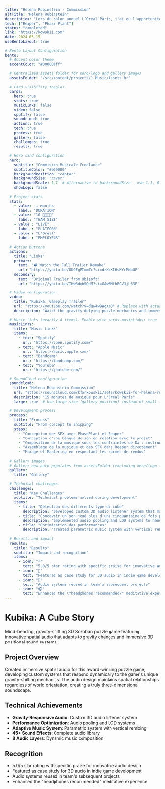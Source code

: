 ```yaml
---
title: "Helena Rubinstein - Commission"
altTitle: "Helena Rubinstein"
description: "Lors du salon annuel L’Oréal Paris, j'ai eu l'opportunité de collaborer avec Helena Rubinstein pour la présentation exclusive de leurs nouveaux produits. J'ai composé 15 minutes de musique, interprétée tout au long de la journée pour accompagner les différentes sessions de présentation, utilisant FMOD pour une expérience sonore fluide et immersive."
tech: ["Reaper", "Phase Plant"]
status: "completed"
link: "https://kowskii.com"
date: 2024-03-15
useBentoLayout: true

# Bento Layout Configuration
bento:
  # Accent color theme
  accentColor: "#000000ff"
  
  # Centralized assets folder for hero/logo and gallery images
  assetsFolder: "/src/content/projects/1_Music/Assets_hr"
  
  # Card visibility toggles
  cards:
    hero: true
    stats: true
    musicLinks: false
    video: false
    spotify: false
    soundcloud: true
    actions: true
    tech: true
    process: true
    gallery: false
    challenges: true
    results: true
  
  # Hero card configuration
  hero:
    subtitle: "Commision Musicale Freelance"
    subtitleColor: "#e50000"
    backgroundPosition: "center"
    backgroundSize: "cover"
    backgroundScale: 1.7  # Alternative to backgroundSize - use 1.1, 0.9, etc.
    showLogo: false
  
  # Project stats
  stats:
    - value: "1 Months"
      label: "DURATION"
    - value: "10 👨‍👩‍👦‍👦"
      label: "TEAM SIZE"
    - value : "LIVE"
      label : "PLATFORM"
    - value : "L'Oréal"
      label : "EMPLOYEUR"
  
  # Action buttons
  actions:
    title: "Links"
    primary:
      text: "📽️ Watch the Full Trailer Remake"
      url: "https://youtu.be/OK9EgEImmZc?si=dzKnXIHsKYrMNpUF"
    secondary:
      text: "Original Trailer from Ubisoft"
      url: "https://youtu.be/IHwRdqbSQdM?si=GAwNMfhBCVJjL63F"

  # Video configuration
  video:
    title: "Kubika: Gameplay Trailer"
    url: "https://youtube.com/watch?v=dQw4w9WgXcQ" # Replace with actual Kubika trailer
    description: "Watch the gravity-defying puzzle mechanics and immersive 3D audio in action"

  # Music links (exactly 4 items). Enable with cards.musicLinks: true
  musicLinks:
    title: "Music Links"
    items:
      - text: "Spotify"
        url: "https://open.spotify.com/"
      - text: "Apple Music"
        url: "https://music.apple.com/"
      - text: "Bandcamp"
        url: "https://bandcamp.com/"
      - text: "YouTube"
        url: "https://youtube.com/"

  # SoundCloud configuration
  soundcloud:
    title: "Helena Rubinstein Commission"
    url: "https://soundcloud.com/kforkowskii/sets/kowskii-for-helena-rubinstein-px50-event?si=257dbf8a42f749d4baf427d537d957da&utm_source=clipboard&utm_medium=text&utm_campaign=social_sharing"
    description: "15 minutes de musique pour L'Oréal Paris"
    large: true  # Use large size (gallery position) instead of small (tech position)
  
  # Development process
  process:
    title: "Process"
    subtitle: "From concept to shipping"
    steps:
      - "Conception des SFX avec PhasePlant et Reaper"
      - "Conception d'une banque de son en relation avec le projet"
      - "Composition de la musique sous les contraintes de DA : instrument fantasiste, cordes... pas de synthé. pas d'instruments modernes."
      - "Assemblage de la musique et des SFX dans Reaper directement"
      - "Mixage et Mastering en respectant les normes de rendus"
  
  # Gallery images
  # Gallery now auto-populates from assetsFolder (excluding hero/logo files)
  gallery:
    title: "Gallery"
  
  # Technical challenges
  challenges:
    title: "Key Challenges"
    subtitle: "Technical problems solved during development"
    items:
      - title: "Détection des différents type de cube"
        description: "Developed custom 3D audio listener system that maintains spatial relationships regardless of world orientation"
      - title: "Concevoir un son joué plus d'une cinquantaine de fois par minute et le rendre plaisant"
        description: "Implemented audio pooling and LOD systems to handle complex 3D audio without performance impact"
      - title: "Optimisation des performances"
        description: "Created parametric music system with vertical remixing for seamless emotional transitions"
  
  # Results and impact
  results:
    title: "Results"
    subtitle: "Impact and recognition"
    items:
      - icon: "⭐"
        text: "5.0/5 star rating with specific praise for innovative audio design"
      - icon: "🎯"
        text: "Featured as case study for 3D audio in indie game development"
      - icon: "🔄"
        text: "Audio systems reused in team's subsequent projects"
      - icon: "🎧"
        text: "Enhanced the \"headphones recommended\" meditative experience"
---
```


# Kubika: A Cube Story

Mind-bending, gravity-shifting 3D Sokoban puzzle game featuring innovative spatial audio that adapts to gravity changes and immersive 3D positional sound systems.

## Project Overview

Created immersive spatial audio for this award-winning puzzle game, developing custom systems that respond dynamically to the game's unique gravity-shifting mechanics. The audio design maintains spatial relationships regardless of world orientation, creating a truly three-dimensional soundscape.

## Technical Achievements

- **Gravity-Responsive Audio**: Custom 3D audio listener system
- **Performance Optimization**: Audio pooling and LOD systems  
- **Adaptive Music System**: Parametric system with vertical remixing
- **45+ Sound Effects**: Complete audio library
- **8 Audio Layers**: Dynamic music composition

## Recognition

- 5.0/5 star rating with specific praise for innovative audio design
- Featured as case study for 3D audio in indie game development
- Audio systems reused in team's subsequent projects
- Enhanced the "headphones recommended" meditative experience
